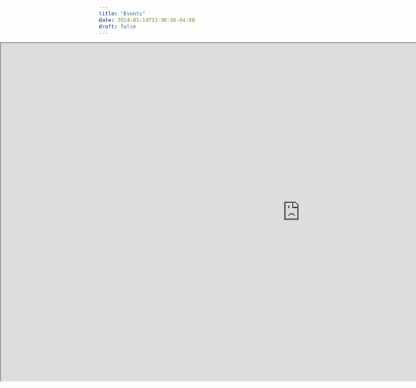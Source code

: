 ```yaml
---
title: "Events"
date: 2024-01-14T13:06:06-04:00
draft: false
---
```

<iframe src="https://docs.google.com/spreadsheets/d/1X6q6UEH_R7dheeKgE1DQofO9MrwodJaDDasOErudBvA/pubhtml?gid=567958432&widget=false&headers=false&chrome=false&range=A1:G12" width="1380" height="780" style="position:fixed;left:0;right:0;margin-left:auto;margin-right:auto"></iframe>

